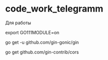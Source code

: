 # code_work_telegramm
Для работы

export GO111MODULE=on

go get -u github.com/gin-gonic/gin

go get github.com/gin-contrib/cors


 